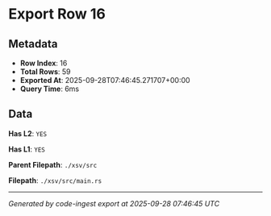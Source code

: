 # Export Row 16

## Metadata

- **Row Index**: 16
- **Total Rows**: 59
- **Exported At**: 2025-09-28T07:46:45.271707+00:00
- **Query Time**: 6ms

## Data

**Has L2**: `YES`

**Has L1**: `YES`

**Parent Filepath**: `./xsv/src`

**Filepath**: `./xsv/src/main.rs`

---

*Generated by code-ingest export at 2025-09-28 07:46:45 UTC*
